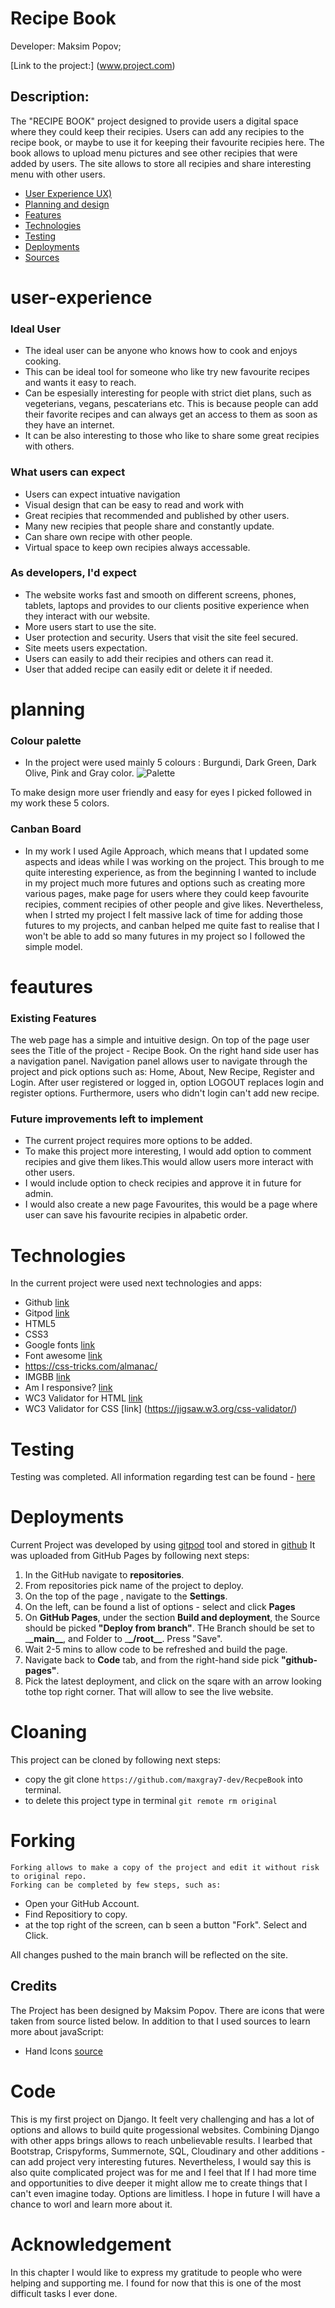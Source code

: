 # Recipe Book

Developer: Maksim Popov;

[Link to the project:] (www.project.com)


## Description:
The "RECIPE BOOK" project designed to provide users a digital space where they could keep their recipies. Users can add any recipies to the recipe book, or maybe to use it for keeping their favourite recipies here. The book allows to upload menu pictures and see other recipies that were added by users.
The site allows to store all recipies and share interesting menu with other users. 

- [User Experience UX)](#user-experience)
- [Planning and design](#planning)
- [Features](#feautures)
- [Technologies](#technologies)
- [Testing](#testing)
- [Deployments](#deployments)
- [Sources](#sources)


# user-experience

### Ideal User
- The ideal user can be anyone who knows how to cook and enjoys cooking. 
- This can be ideal tool for someone who like try new favourite recipes and wants it easy to reach.
- Can be espesially interesting for people with strict diet plans, such as vegeterians, vegans, pescaterians etc. This is because people can add their favorite recipes and can always get an access to them as soon as they have an internet.
- It can be also interesting to those who like to share some great recipies with others.


### What users can expect

- Users can expect intuative navigation
- Visual design that can be easy to read and work with
- Great recipies that recommended and published by other users.
- Many new recipies that people share and constantly update.
- Can share own recipe with other people.
- Virtual space to keep own recipies always accessable.


### As developers, I'd expect

- The website works fast and smooth on different screens, phones, tablets, laptops and provides to our clients positive experience when they interact with our website.
- More users start to use the site.
- User protection and security. Users that visit the site feel secured.
- Site meets users expectation.
- Users can easily to add their recipies and others can read it. 
- User that added recipe can easily edit or delete it if needed.

# planning

### Colour palette

- In the project were used mainly 5 colours : Burgundi, Dark Green, Dark Olive, Pink and Gray color.
 ![Palette](https://i.ibb.co/pZcvGQw/Bellanowebstudio-django.png")

To make design more user friendly and easy for eyes I picked followed in my work these 5 colors.

### Canban Board
- In my work I used Agile Approach, which means that I updated some aspects and ideas while I was working on the project. This brough to me quite interesting experience, 
as from the beginning I wanted to include in my project much more futures and options such as creating more various pages, make page for users where they could keep favourite recipies, comment recipies of other people and give likes. Nevertheless, when I strted my project I felt massive lack of time for adding those futures to my projects, and canban helped me quite fast to realise that I won't be able to add so many futures in my project so I followed the simple model. 

# feautures

### Existing Features

The web page has a simple and intuitive design. On top of the page user sees the Title of the project - Recipe Book. On the right hand side user has a navigation panel.
Navigation panel allows user to navigate through the project and pick options such as: Home, About, New Recipe, Register and Login.
After user registered or logged in, option LOGOUT replaces login and register options.
Furthermore, users who didn't login can't add new recipe.

### Future improvements left to implement

- The current project requires more options to be added.
- To make this project more interesting, I would add option to comment recipies and give them likes.This would allow users more interact with other users.
- I would include option to check recipies and approve it in future for admin.
- I would also create a new page Favourites, this would be a page where user can save his favourite recipies in alpabetic order.

# Technologies

In the current project were used next technologies and apps:

- Github [link](https://github.com/)
- Gitpod [link](https://gitpod.io)
- HTML5
- CSS3
- Google fonts [link](https://fonts.google.com/)
- Font awesome [link](https://fontawesome.com/)
- <https://css-tricks.com/almanac/>
- IMGBB [link](https://imgbb.com/)
- Am I responsive? [link](https://ui.dev/amiresponsive)
- WC3 Validator for HTML [link](https://validator.w3.org/)
- WC3 Validator for CSS [link] (<https://jigsaw.w3.org/css-validator/>)

# Testing

Testing was completed. All information regarding test can be found - [here](TESTING.md)

# Deployments

Current Project was developed by using [gitpod](https://gitpod.io/) tool and stored in [github](https://github.com/)
It was uploaded from GitHub Pages by following next steps:

1. In the GitHub navigate to **repositories**.
2. From repositories pick name of the project to deploy.
3. On the top of the page , navigate to the **Settings**.
4. On the left, can be found a list of options - select and click **Pages**
5. On **GitHub Pages**, under the section **Build and deployment**, the Source should be picked **"Deploy from branch"**. THe Branch should be set to \_**\_main\_\_**, and Folder to \_**\_/root\_\_**. Press "Save".
6. Wait 2-5 mins to allow code to be refreshed and build the page.
7. Navigate back to **Code** tab, and from the right-hand side pick **"github-pages"**.
8. Pick the latest deployment, and click on the sqare with an arrow looking tothe top right corner. That will allow to see the live website.

# Cloaning

This project can be cloned by following next steps:

- copy the git clone `https://github.com/maxgray7-dev/RecpeBook` into terminal.
- to delete this project type in terminal `git remote rm original`

# Forking

    Forking allows to make a copy of the project and edit it without risk to original repo.
    Forking can be completed by few steps, such as:

- Open your GitHub Account.
- Find Repositiory to copy.
- at the top right of the screen, can b seen a button "Fork". Select and Click.

All changes pushed to the main branch will be reflected on the site.

## Credits

The Project has been designed by Maksim Popov.
There are icons that were taken from source listed below. In addition to that I used sources to learn more about javaScript:

- Hand Icons [source](https://fontawesome.com/)

# Code

This is my first project on Django. It feelt very challenging and has a lot of options and allows to build quite progessional websites. Combining Django with other apps brings allows to reach unbelievable results. I learbed that Bootstrap, Crispyforms, Summernote, SQL, Cloudinary and other additions - can add project very interesting futures. Nevertheless, I would say this is also quite complicated project was for me and I feel that If I had more time and opportunities to dive deeper it might allow me to create things that I can't even imagine today. Options are limitless. I hope in future I will have a chance to worl and learn more about it. 

# Acknowledgement

In this chapter I would like to express my gratitude to people who were helping and supporting me. I found for now that this is one of the most difficult tasks I ever done. 